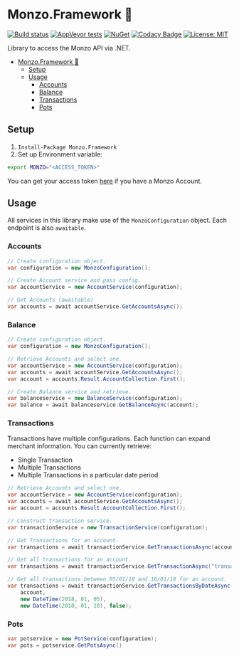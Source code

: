 # Monzo.Framework 🚀
[![Build status](https://ci.appveyor.com/api/projects/status/hdnrere1v5hgvrat?svg=true)](https://ci.appveyor.com/project/kiran94/monzo-framework)
[![AppVeyor tests](https://img.shields.io/appveyor/tests/kiran94/monzo-framework.svg)](https://ci.appveyor.com/project/kiran94/monzo-framework)
[![NuGet](https://img.shields.io/nuget/v/Monzo.Framework.svg)](https://www.nuget.org/packages/Monzo.Framework/)
[![Codacy Badge](https://api.codacy.com/project/badge/Grade/4f86df636f854a16a94a165dd8c509bb)](https://www.codacy.com/app/kiran94/Monzo.Framework?utm_source=github.com&amp;utm_medium=referral&amp;utm_content=kiran94/Monzo.Framework&amp;utm_campaign=Badge_Grade)
[![License: MIT](https://img.shields.io/badge/License-MIT-yellow.svg)](https://opensource.org/licenses/MIT)

Library to access the Monzo API via .NET.

- [Monzo.Framework 🚀](#monzoframework-%F0%9F%9A%80)
    - [Setup](#setup)
    - [Usage](#usage)
        - [Accounts](#accounts)
        - [Balance](#balance)
        - [Transactions](#transactions)
        - [Pots](#pots)

## Setup
1. `Install-Package Monzo.Framework`
2. Set up Environment variable:

```sh
export MONZO="<ACCESS_TOKEN>"
```

You can get your access token [here](https://developers.monzo.com/) if you have a Monzo Account.

## Usage
All services in this library make use of the `MonzoConfiguration` object. Each endpoint is also `awaitable`.

### Accounts
```cs
// Create configuration object.
var configuration = new MonzoConfiguration();

// Create Account service and pass config.
var accountService = new AccountService(configuration);

// Get Accounts (awaitable)
var accounts = await accountService.GetAccountsAsync();
```

### Balance
```cs
// Create configuration object.
var configuration = new MonzoConfiguration();

// Retrieve Accounts and select one.
var accountService = new AccountService(configuration);
var accounts = await accountService.GetAccountsAsync();
var account = accounts.Result.AccountCollection.First();

// Create Balance service and retrieve.
var balanceservice = new BalanceService(configuration);
var balance = await balanceservice.GetBalanceAsync(account);
```

### Transactions

Transactions have multiple configurations. Each function can expand merchant information. You can currently retrieve:
- Single Transaction
- Multiple Transactions
- Multiple Transactions in a particular date period

```cs
// Retrieve Accounts and select one.
var accountService = new AccountService(configuration);
var accounts = await accountService.GetAccountsAsync();
var account = accounts.Result.AccountCollection.First();

// Construct transaction service.
var transactionService = new TransactionService(configuration);

// Get Transactions for an account.
var transactions = await transactionService.GetTransactionsAsync(account, false);

// Get all transactions for an account.
var transactions = await transactionService.GetTransactionAsync("transaction_id", false);

// Get all transactions between 05/01/18 and 10/01/18 for an account.
var transactions = await transactionService.GetTransactionsByDateAsync(
    account,
    new DateTime(2018, 01, 05),
    new DateTime(2018, 01, 10), false);
```

### Pots
```cs
var potservice = new PotService(configuration);
var pots = potservice.GetPotsAsync()
```